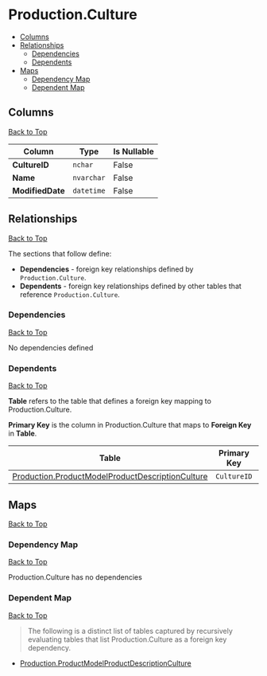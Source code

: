 # Production.Culture

* [Columns](#columns)
* [Relationships](#relationships)
    * [Dependencies](#dependencies)
    * [Dependents](#dependents)
* [Maps](#maps)
    * [Dependency Map](#dependency-map)
    * [Dependent Map](#dependent-map)

## Columns
[Back to Top](#productionculture)

Column | Type | Is Nullable
-------|------|------------
**CultureID** | `nchar` | False
**Name** | `nvarchar` | False
**ModifiedDate** | `datetime` | False

## Relationships
[Back to Top](#productionculture)


The sections that follow define:
* **Dependencies** - foreign key relationships defined by `Production.Culture`.
* **Dependents** - foreign key relationships defined by other tables that reference `Production.Culture`.

### Dependencies
[Back to Top](#productionculture)


No dependencies defined

### Dependents
[Back to Top](#productionculture)

**Table** refers to the table that defines a foreign key mapping to Production.Culture.

**Primary Key** is the column in Production.Culture that maps to **Foreign Key** in **Table**.

Table | Primary Key | Foreign Key | Foreign Key Name
------|-------------|-------------|-----------------
[Production.ProductModelProductDescriptionCulture](./ProductModelProductDescriptionCulture.md) | `CultureID` | `CultureID` | **FK_ProductModelProductDescriptionCulture_Culture_CultureID**

## Maps
[Back to Top](#productionculture)

### Dependency Map
[Back to Top](#productionculture)

Production.Culture has no dependencies
### Dependent Map
[Back to Top](#productionculture)

> The following is a distinct list of tables captured by recursively evaluating tables that list Production.Culture as a foreign key dependency.

* [Production.ProductModelProductDescriptionCulture](./ProductModelProductDescriptionCulture.md)

